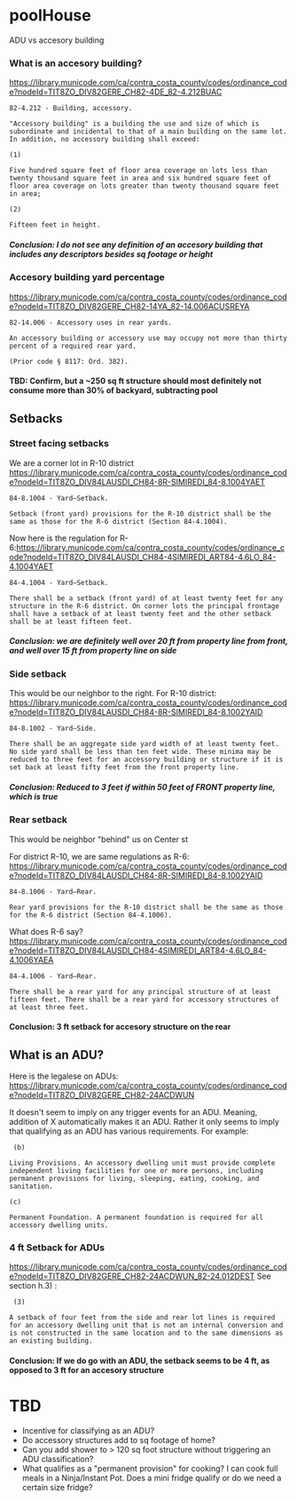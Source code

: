 # poolHouse
ADU vs accesory building

### What is an accesory building?
https://library.municode.com/ca/contra_costa_county/codes/ordinance_code?nodeId=TIT8ZO_DIV82GERE_CH82-4DE_82-4.212BUAC
```
82-4.212 - Building, accessory.

"Accessory building" is a building the use and size of which is subordinate and incidental to that of a main building on the same lot. In addition, no accessory building shall exceed:

(1)

Five hundred square feet of floor area coverage on lots less than twenty thousand square feet in area and six hundred square feet of floor area coverage on lots greater than twenty thousand square feet in area;

(2)

Fifteen feet in height. 
```

##### Conclusion: I do not see any definition of an accesory building that includes any descriptors besides sq footage or height

### Accesory building yard percentage
https://library.municode.com/ca/contra_costa_county/codes/ordinance_code?nodeId=TIT8ZO_DIV82GERE_CH82-14YA_82-14.006ACUSREYA
```
82-14.006 - Accessory uses in rear yards.

An accessory building or accessory use may occupy not more than thirty percent of a required rear yard.

(Prior code § 8117: Ord. 382).
```
#### TBD: Confirm, but a ~250 sq ft structure should most definitely not consume more than 30% of backyard, subtracting pool

## Setbacks
### Street facing setbacks
We are a corner lot in R-10 district
https://library.municode.com/ca/contra_costa_county/codes/ordinance_code?nodeId=TIT8ZO_DIV84LAUSDI_CH84-8R-SIMIREDI_84-8.1004YAET
```
84-8.1004 - Yard—Setback.

Setback (front yard) provisions for the R-10 district shall be the same as those for the R-6 district (Section 84-4.1004).
```

Now here is the regulation for R-6:https://library.municode.com/ca/contra_costa_county/codes/ordinance_code?nodeId=TIT8ZO_DIV84LAUSDI_CH84-4SIMIREDI_ART84-4.6LO_84-4.1004YAET
```
84-4.1004 - Yard—Setback.

There shall be a setback (front yard) of at least twenty feet for any structure in the R-6 district. On corner lots the principal frontage shall have a setback of at least twenty feet and the other setback shall be at least fifteen feet.
```
##### Conclusion: we are definitely well over 20 ft from property line from front, and well over 15 ft from property line on side

### Side setback
This would be our neighbor to the right. For R-10 district: https://library.municode.com/ca/contra_costa_county/codes/ordinance_code?nodeId=TIT8ZO_DIV84LAUSDI_CH84-8R-SIMIREDI_84-8.1002YAID
```
84-8.1002 - Yard—Side.

There shall be an aggregate side yard width of at least twenty feet. No side yard shall be less than ten feet wide. These minima may be reduced to three feet for an accessory building or structure if it is set back at least fifty feet from the front property line.
```

##### Conclusion: Reduced to 3 feet if within 50 feet of FRONT property line, which is true

### Rear setback
This would be neighbor "behind" us on Center st

For district R-10, we are same regulations as R-6: https://library.municode.com/ca/contra_costa_county/codes/ordinance_code?nodeId=TIT8ZO_DIV84LAUSDI_CH84-8R-SIMIREDI_84-8.1002YAID
```
84-8.1006 - Yard—Rear.

Rear yard provisions for the R-10 district shall be the same as those for the R-6 district (Section 84-4.1006).
```

What does R-6 say? https://library.municode.com/ca/contra_costa_county/codes/ordinance_code?nodeId=TIT8ZO_DIV84LAUSDI_CH84-4SIMIREDI_ART84-4.6LO_84-4.1006YAEA
```
84-4.1006 - Yard—Rear.

There shall be a rear yard for any principal structure of at least fifteen feet. There shall be a rear yard for accessory structures of at least three feet.
```

#### Conclusion: 3 ft setback for accesory structure on the rear

## What is an ADU?

Here is the legalese on ADUs: https://library.municode.com/ca/contra_costa_county/codes/ordinance_code?nodeId=TIT8ZO_DIV82GERE_CH82-24ACDWUN

It doesn't seem to imply on any trigger events for an ADU. Meaning, addition of X automatically makes it an ADU. Rather it only seems to imply that qualifying as an ADU has various requirements. For example:
```
 (b)

Living Provisions. An accessory dwelling unit must provide complete independent living facilities for one or more persons, including permanent provisions for living, sleeping, eating, cooking, and sanitation.

(c)

Permanent Foundation. A permanent foundation is required for all accessory dwelling units.
```

### 4 ft Setback for ADUs
https://library.municode.com/ca/contra_costa_county/codes/ordinance_code?nodeId=TIT8ZO_DIV82GERE_CH82-24ACDWUN_82-24.012DEST
See section h.3) :
```
 (3)

A setback of four feet from the side and rear lot lines is required for an accessory dwelling unit that is not an internal conversion and is not constructed in the same location and to the same dimensions as an existing building.
```

#### Conclusion: If we do go with an ADU, the setback seems to be 4 ft, as opposed to 3 ft for an accesory structure

# TBD

 - Incentive for classifying as an ADU?
 - Do accessory structures add to sq footage of home?
 - Can you add shower to > 120 sq foot structure without triggering an ADU classification?
 - What qualifies as a "permanent provision" for cooking? I can cook full meals in a Ninja/Instant Pot. Does a mini fridge qualify or do we need a certain size fridge?
